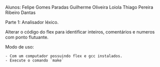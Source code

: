 Alunos:
    Felipe Gomes Paradas
    Guilherme Oliveira Loiola
    Thiago Pereira Ribeiro Dantas

Parte 1: Analisador léxico.

Alterar o código do flex para identificar inteiros, comentários e numeros com ponto flutuante.

Modo de uso:

    - Com um computador possuindo flex e gcc instalados.
    - Execute o comando `make`